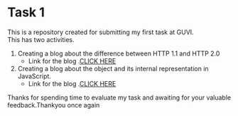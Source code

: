# Task 1

This is a repository created for submitting my first task at GUVI.  
This has two activities.

1. Creating a blog about the difference between HTTP 1.1 and HTTP 2.0
   - Link for the blog .[CLICK HERE](https://medium.com/@jishajehran/discrepancy-between-http-1-1-and-http-2-0-5ab745b52317)
2. Creating a blog about the object and its internal representation in JavaScript.
   - Link for the blog .[CLICK HERE](https://medium.com/@jishajehran/objects-and-its-internal-representation-in-javascript-f150783efe72)  


Thanks for spending time to evaluate my task and awaiting for your valuable feedback.Thankyou once again



